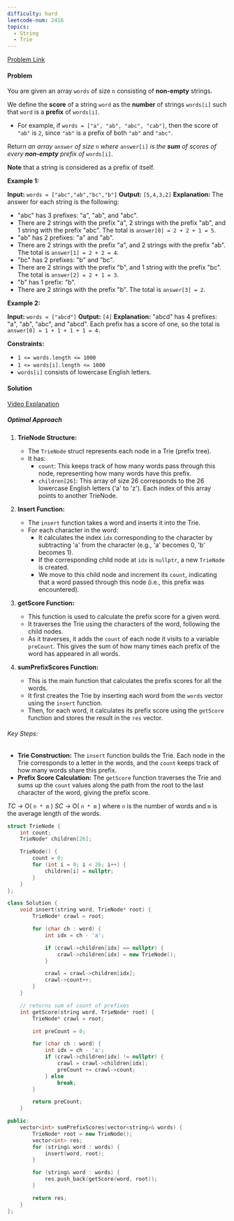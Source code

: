 ```yaml
---
difficulty: hard
leetcode-num: 2416
topics:
  - String
  - Trie
---
```

[Problem Link](https://leetcode.com/problems/sum-of-prefix-scores-of-strings/)

#### Problem
You are given an array `words` of size `n` consisting of **non-empty** strings.

We define the **score** of a string `word` as the **number** of strings `words[i]` such that `word` is a **prefix** of `words[i]`.

- For example, if `words = ["a", "ab", "abc", "cab"]`, then the score of `"ab"` is `2`, since `"ab"` is a prefix of both `"ab"` and `"abc"`.

Return _an array_ `answer` _of size_ `n` _where_ `answer[i]` _is the **sum** of scores of every **non-empty** prefix of_ `words[i]`.

**Note** that a string is considered as a prefix of itself.

**Example 1:**

**Input:** `words = ["abc","ab","bc","b"]`
**Output:** `[5,4,3,2]`
**Explanation:** The answer for each string is the following:
- "abc" has 3 prefixes: "a", "ab", and "abc".
- There are 2 strings with the prefix "a", 2 strings with the prefix "ab", and 1 string with the prefix "abc".
The total is `answer[0] = 2 + 2 + 1 = 5`.
- "ab" has 2 prefixes: "a" and "ab".
- There are 2 strings with the prefix "a", and 2 strings with the prefix "ab".
The total is `answer[1] = 2 + 2 = 4`.
- "bc" has 2 prefixes: "b" and "bc".
- There are 2 strings with the prefix "b", and 1 string with the prefix "bc".
The total is `answer[2] = 2 + 1 = 3`.
- "b" has 1 prefix: "b".
- There are 2 strings with the prefix "b".
The total is `answer[3] = 2`.

**Example 2:**

**Input:** `words = ["abcd"]`
**Output:** `[4]`
**Explanation:**
"abcd" has 4 prefixes: "a", "ab", "abc", and "abcd".
Each prefix has a score of one, so the total is `answer[0] = 1 + 1 + 1 + 1 = 4.`

**Constraints:**

- `1 <= words.length <= 1000`
- `1 <= words[i].length <= 1000`
- `words[i]` consists of lowercase English letters.

#### Solution
[Video Explanation](https://youtu.be/PRHedN3h2Gc)

##### Optimal Approach

1. **TrieNode Structure:**
    
    - The `TrieNode` struct represents each node in a Trie (prefix tree).
    - It has:
        - `count`: This keeps track of how many words pass through this node, representing how many words have this prefix.
        - `children[26]`: This array of size 26 corresponds to the 26 lowercase English letters ('a' to 'z'). Each index of this array points to another TrieNode.
2. **Insert Function:**
    
    - The `insert` function takes a word and inserts it into the Trie.
    - For each character in the word:
        - It calculates the index `idx` corresponding to the character by subtracting 'a' from the character (e.g., 'a' becomes 0, 'b' becomes 1).
        - If the corresponding child node at `idx` is `nullptr`, a new `TrieNode` is created.
        - We move to this child node and increment its `count`, indicating that a word passed through this node (i.e., this prefix was encountered).
3. **getScore Function:**
    
    - This function is used to calculate the prefix score for a given word.
    - It traverses the Trie using the characters of the word, following the child nodes.
    - As it traverses, it adds the `count` of each node it visits to a variable `preCount`. This gives the sum of how many times each prefix of the word has appeared in all words.
4. **sumPrefixScores Function:**
    
    - This is the main function that calculates the prefix scores for all the words.
    - It first creates the Trie by inserting each word from the `words` vector using the `insert` function.
    - Then, for each word, it calculates its prefix score using the `getScore` function and stores the result in the `res` vector.

###### Key Steps:
- **Trie Construction:** The `insert` function builds the Trie. Each node in the Trie corresponds to a letter in the words, and the `count` keeps track of how many words share this prefix.
- **Prefix Score Calculation:** The `getScore` function traverses the Trie and sums up the `count` values along the path from the root to the last character of the word, giving the prefix score.

*TC ->* O( `n * m` )
*SC ->* O( `n * m` )
where `n` is the number of words and `m` is the average length of the words.

```cpp title=Code
struct TrieNode {
    int count;
    TrieNode* children[26];

    TrieNode() {
        count = 0;
        for (int i = 0; i < 26; i++) {
            children[i] = nullptr;
        }
    }
};

class Solution {
    void insert(string word, TrieNode* root) {
        TrieNode* crawl = root;

        for (char ch : word) {
            int idx = ch - 'a';

            if (crawl->children[idx] == nullptr) {
                crawl->children[idx] = new TrieNode();
            }

            crawl = crawl->children[idx];
            crawl->count++;
        }
    }

    // returns sum of count of prefixes
    int getScore(string word, TrieNode* root) {
        TrieNode* crawl = root;

        int preCount = 0;

        for (char ch : word) {
            int idx = ch - 'a';
            if (crawl->children[idx] != nullptr) {
                crawl = crawl->children[idx];
                preCount += crawl->count;
            } else
                break;
        }

        return preCount;
    }

public:
    vector<int> sumPrefixScores(vector<string>& words) {
        TrieNode* root = new TrieNode();
        vector<int> res;
        for (string& word : words) {
            insert(word, root);
        }

        for (string& word : words) {
            res.push_back(getScore(word, root));
        }

        return res;
    }
};
```